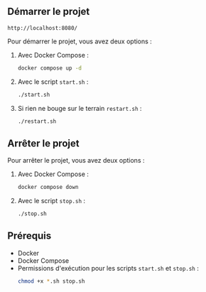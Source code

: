 ## Démarrer le projet

`http://localhost:8080/`

Pour démarrer le projet, vous avez deux options :

1. Avec Docker Compose :
    ```bash
    docker compose up -d
    ```

2. Avec le script `start.sh` :
    ```bash
    ./start.sh
    ```

3. Si rien ne bouge sur le terrain `restart.sh` :
    ```bash
    ./restart.sh
    ```

## Arrêter le projet

Pour arrêter le projet, vous avez deux options :

1. Avec Docker Compose :
    ```bash
    docker compose down
    ```

2. Avec le script `stop.sh` :
    ```bash
    ./stop.sh
    ```


## Prérequis

- Docker
- Docker Compose
- Permissions d'exécution pour les scripts `start.sh` et `stop.sh` :
  ```bash
  chmod +x *.sh stop.sh
